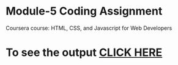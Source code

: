 
# Module-5 Coding Assignment

Coursera course: HTML, CSS, and Javascript for Web Developers

# To see the output [CLICK HERE](https://nagarajacharya33.github.io/nagarajcourseraweek_5.github.io/#)
